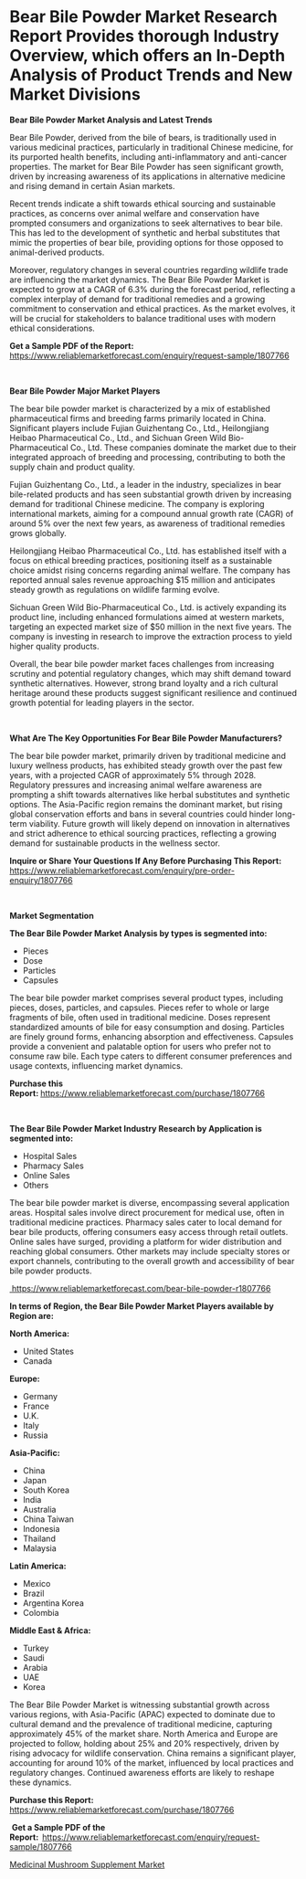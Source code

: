 <p><h1>Bear Bile Powder Market Research Report Provides thorough Industry Overview, which offers an In-Depth Analysis of Product Trends and New Market Divisions</h1></p><p><strong>Bear Bile Powder Market Analysis and Latest Trends</strong></p>
<p><p>Bear Bile Powder, derived from the bile of bears, is traditionally used in various medicinal practices, particularly in traditional Chinese medicine, for its purported health benefits, including anti-inflammatory and anti-cancer properties. The market for Bear Bile Powder has seen significant growth, driven by increasing awareness of its applications in alternative medicine and rising demand in certain Asian markets.</p><p>Recent trends indicate a shift towards ethical sourcing and sustainable practices, as concerns over animal welfare and conservation have prompted consumers and organizations to seek alternatives to bear bile. This has led to the development of synthetic and herbal substitutes that mimic the properties of bear bile, providing options for those opposed to animal-derived products.</p><p>Moreover, regulatory changes in several countries regarding wildlife trade are influencing the market dynamics. The Bear Bile Powder Market is expected to grow at a CAGR of 6.3% during the forecast period, reflecting a complex interplay of demand for traditional remedies and a growing commitment to conservation and ethical practices. As the market evolves, it will be crucial for stakeholders to balance traditional uses with modern ethical considerations.</p></p>
<p><strong>Get a Sample PDF of the Report:&nbsp;</strong> <a href="https://www.reliablemarketforecast.com/enquiry/request-sample/1807766?utm_campaign=2755&utm_medium=2&utm_source=Github&utm_content=ia&utm_term=08032025&utm_id=bear-bile-powder">https://www.reliablemarketforecast.com/enquiry/request-sample/1807766</a></p>
<p>&nbsp;</p>
<p><strong>Bear Bile Powder Major Market Players</strong></p>
<p><p>The bear bile powder market is characterized by a mix of established pharmaceutical firms and breeding farms primarily located in China. Significant players include Fujian Guizhentang Co., Ltd., Heilongjiang Heibao Pharmaceutical Co., Ltd., and Sichuan Green Wild Bio-Pharmaceutical Co., Ltd. These companies dominate the market due to their integrated approach of breeding and processing, contributing to both the supply chain and product quality.</p><p>Fujian Guizhentang Co., Ltd., a leader in the industry, specializes in bear bile-related products and has seen substantial growth driven by increasing demand for traditional Chinese medicine. The company is exploring international markets, aiming for a compound annual growth rate (CAGR) of around 5% over the next few years, as awareness of traditional remedies grows globally.</p><p>Heilongjiang Heibao Pharmaceutical Co., Ltd. has established itself with a focus on ethical breeding practices, positioning itself as a sustainable choice amidst rising concerns regarding animal welfare. The company has reported annual sales revenue approaching $15 million and anticipates steady growth as regulations on wildlife farming evolve.</p><p>Sichuan Green Wild Bio-Pharmaceutical Co., Ltd. is actively expanding its product line, including enhanced formulations aimed at western markets, targeting an expected market size of $50 million in the next five years. The company is investing in research to improve the extraction process to yield higher quality products.</p><p>Overall, the bear bile powder market faces challenges from increasing scrutiny and potential regulatory changes, which may shift demand toward synthetic alternatives. However, strong brand loyalty and a rich cultural heritage around these products suggest significant resilience and continued growth potential for leading players in the sector.</p></p>
<p>&nbsp;</p>
<p><strong>What Are The Key Opportunities For Bear Bile Powder Manufacturers?</strong></p>
<p><p>The bear bile powder market, primarily driven by traditional medicine and luxury wellness products, has exhibited steady growth over the past few years, with a projected CAGR of approximately 5% through 2028. Regulatory pressures and increasing animal welfare awareness are prompting a shift towards alternatives like herbal substitutes and synthetic options. The Asia-Pacific region remains the dominant market, but rising global conservation efforts and bans in several countries could hinder long-term viability. Future growth will likely depend on innovation in alternatives and strict adherence to ethical sourcing practices, reflecting a growing demand for sustainable products in the wellness sector.</p></p>
<p><strong>Inquire or Share Your Questions If Any Before Purchasing This Report:</strong> <a href="https://www.reliablemarketforecast.com/enquiry/pre-order-enquiry/1807766?utm_campaign=2755&utm_medium=2&utm_source=Github&utm_content=ia&utm_term=08032025&utm_id=bear-bile-powder">https://www.reliablemarketforecast.com/enquiry/pre-order-enquiry/1807766</a></p>
<p>&nbsp;</p>
<p><strong>Market Segmentation</strong></p>
<p><strong>The Bear Bile Powder Market Analysis by types is segmented into:</strong></p>
<p><ul><li>Pieces</li><li>Dose</li><li>Particles</li><li>Capsules</li></ul></p>
<p><p>The bear bile powder market comprises several product types, including pieces, doses, particles, and capsules. Pieces refer to whole or large fragments of bile, often used in traditional medicine. Doses represent standardized amounts of bile for easy consumption and dosing. Particles are finely ground forms, enhancing absorption and effectiveness. Capsules provide a convenient and palatable option for users who prefer not to consume raw bile. Each type caters to different consumer preferences and usage contexts, influencing market dynamics.</p></p>
<p><strong>Purchase this Report:&nbsp;</strong><a href="https://www.reliablemarketforecast.com/purchase/1807766?utm_campaign=2755&utm_medium=2&utm_source=Github&utm_content=ia&utm_term=08032025&utm_id=bear-bile-powder">https://www.reliablemarketforecast.com/purchase/1807766</a></p>
<p>&nbsp;</p>
<p><strong>The Bear Bile Powder Market Industry Research by Application is segmented into:</strong></p>
<p><ul><li>Hospital Sales</li><li>Pharmacy Sales</li><li>Online Sales</li><li>Others</li></ul></p>
<p><p>The bear bile powder market is diverse, encompassing several application areas. Hospital sales involve direct procurement for medical use, often in traditional medicine practices. Pharmacy sales cater to local demand for bear bile products, offering consumers easy access through retail outlets. Online sales have surged, providing a platform for wider distribution and reaching global consumers. Other markets may include specialty stores or export channels, contributing to the overall growth and accessibility of bear bile powder products.</p></p>
<p><a href="https://www.reliablemarketforecast.com/bear-bile-powder-r1807766?utm_campaign=2755&utm_medium=2&utm_source=Github&utm_content=ia&utm_term=08032025&utm_id=bear-bile-powder">&nbsp;https://www.reliablemarketforecast.com/bear-bile-powder-r1807766</a></p>
<p><strong>In terms of Region, the Bear Bile Powder Market Players available by Region are:</strong></p>
<p>
    <p> <strong> North America: </strong>
        <ul>
            <li>United States</li>
            <li>Canada</li>
        </ul>
        </p> 
    <p> <strong> Europe: </strong>
        <ul>
            <li>Germany</li>
            <li>France</li>
            <li>U.K.</li>
            <li>Italy</li>
            <li>Russia</li>
        </ul>
        </p> 
    <p> <strong> Asia-Pacific: </strong>
        <ul>
            <li>China</li>
            <li>Japan</li>
            <li>South Korea</li>
            <li>India</li>
            <li>Australia</li>
            <li>China Taiwan</li>
            <li>Indonesia</li>
            <li>Thailand</li>
            <li>Malaysia</li>
        </ul>
        </p> 
    <p> <strong> Latin America: </strong>
        <ul>
            <li>Mexico</li>
            <li>Brazil</li>
            <li>Argentina Korea</li>
            <li>Colombia</li>
        </ul>
        </p> 
    <p> <strong> Middle East & Africa: </strong>
        <ul>
            <li>Turkey</li>
            <li>Saudi</li>
            <li>Arabia</li>
            <li>UAE</li>
            <li>Korea</li>
        </ul>
    </p>
    </p>
<p><p>The Bear Bile Powder Market is witnessing substantial growth across various regions, with Asia-Pacific (APAC) expected to dominate due to cultural demand and the prevalence of traditional medicine, capturing approximately 45% of the market share. North America and Europe are projected to follow, holding about 25% and 20% respectively, driven by rising advocacy for wildlife conservation. China remains a significant player, accounting for around 10% of the market, influenced by local practices and regulatory changes. Continued awareness efforts are likely to reshape these dynamics.</p></p>
<p><strong>Purchase this Report: </strong><a href="https://www.reliablemarketforecast.com/purchase/1807766?utm_campaign=2755&utm_medium=2&utm_source=Github&utm_content=ia&utm_term=08032025&utm_id=bear-bile-powder">https://www.reliablemarketforecast.com/purchase/1807766</a></p>
<p>&nbsp;<strong>Get a Sample PDF of the Report:&nbsp;&nbsp;</strong><a href="https://www.reliablemarketforecast.com/enquiry/request-sample/1807766?utm_campaign=2755&utm_medium=2&utm_source=Github&utm_content=ia&utm_term=08032025&utm_id=bear-bile-powder">https://www.reliablemarketforecast.com/enquiry/request-sample/1807766</a></p>
<p><strong></strong></p>
<p><p><a href="https://github.com/akrachveslov/Market-Research-Report-List-1/blob/main/medicinal-mushroom-supplement-market.md?utm_campaign=2755&utm_medium=2&utm_source=Github&utm_content=ia&utm_term=08032025&utm_id=bear-bile-powder">Medicinal Mushroom Supplement Market</a></p></p>